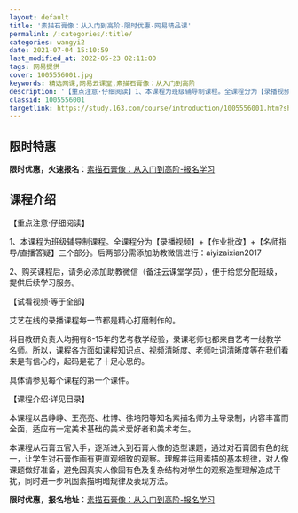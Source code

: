 ```yaml
---
layout: default
title: '素描石膏像：从入门到高阶-限时优惠-网易精品课'
permalink: /:categories/:title/
categories: wangyi2
date: 2021-07-04 15:10:59
last_modified_at: 2022-05-23 02:11:00
tags: 网易提供
cover: 1005556001.jpg
keywords: 精选网课,网易云课堂,素描石膏像：从入门到高阶
description: '【重点注意·仔细阅读】1、本课程为班级辅导制课程。全课程分为【录播视频】+【作业批改】+【名师指导/直播答疑】三个部分。'
classid: 1005556001
targetlink: https://study.163.com/course/introduction/1005556001.htm?share=1&shareId=1025206652&utm_campaign=share&utm_medium=iphoneShare&utm_source=&utm_u=1025206652
---
```


## 限时特惠

**限时优惠，火速报名**：[素描石膏像：从入门到高阶-报名学习](https://study.163.com/course/introduction/1005556001.htm?share=1&shareId=1025206652&utm_campaign=share&utm_medium=iphoneShare&utm_source=&utm_u=1025206652)

## 课程介绍

【重点注意·仔细阅读】

1、本课程为班级辅导制课程。全课程分为【录播视频】+【作业批改】+【名师指导/直播答疑】三个部分。后两部分需添加助教微信进行：aiyizaixian2017

2、购买课程后，请务必添加助教微信（备注云课堂学员），便于给您分配班级，提供后续学习服务。



【试看视频·等于全部】

艾艺在线的录播课程每一节都是精心打磨制作的。

科目教研负责人均拥有8-15年的艺考教学经验，录课老师也都来自艺考一线教学名师。所以，课程各方面如课程知识点、视频清晰度、老师吐词清晰度等在我们看来是有信心的，起码是花了十足心思的。

具体请参见每个课程的第一个课件。



【课程介绍·详见目录】

本课程以吕峥峥、王亮亮、杜博、徐培阳等知名素描名师为主导录制，内容丰富而全面，适应有一定美术基础的美术爱好者和美术考生。

本课程从石膏五官入手，逐渐进入到石膏人像的造型课题，通过对石膏固有色的统一，让学生对石膏作画有更直观细致的观察。理解并运用素描的基本规律，对人像课题做好准备，避免因真实人像固有色及复杂结构对学生的观察造型理解造成干扰，同时进一步巩固素描明暗规律及表现方法。

**限时优惠，报名地址**：[素描石膏像：从入门到高阶-报名学习](https://study.163.com/course/introduction/1005556001.htm?share=1&shareId=1025206652&utm_campaign=share&utm_medium=iphoneShare&utm_source=&utm_u=1025206652)

